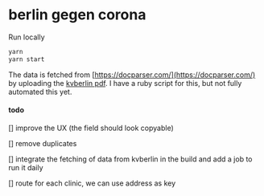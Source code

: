 # berlin gegen corona

Run locally

```bash
yarn
yarn start
```

The data is fetched from [https://docparser.com/](https://docparser.com/) by uploading the [kvberlin pdf](https://www.kvberlin.de/fileadmin/user_upload/fuer_patienten/corona/uebersicht_AstraZeneca-Impfpraxen.pdf). I have a ruby script for this, but not fully automated this yet.

#### todo

[] improve the UX (the field should look copyable)

[] remove duplicates

[] integrate the fetching of data from kvberlin in the build and add a job to run it daily

[] route for each clinic, we can use address as key

